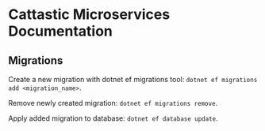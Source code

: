 # Cattastic Microservices Documentation

## Migrations

Create a new migration with dotnet ef migrations tool: `dotnet ef migrations add <migration_name>`.

Remove newly created migration: `dotnet ef migrations remove`.

Apply added migration to database: `dotnet ef database update`.

